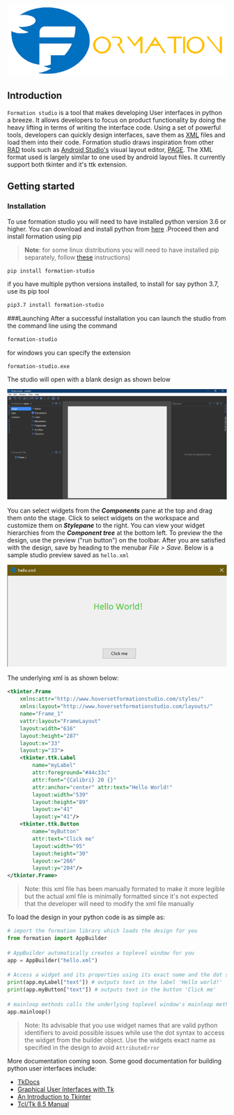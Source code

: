 ![Formation logo](studio/resources/images/logo.png)

## Introduction

`Formation studio` is a tool that makes developing User interfaces in python a breeze. It allows developers 
to focus on product functionality by doing the heavy lifting in terms of writing the interface code.
Using a set of powerful tools, developers can quickly design interfaces, save them as 
[XML](https://en.wikipedia.org/wiki/XML) files
and load them into their code. Formation studio draws inspiration from other 
[RAD](https://en.wikipedia.org/wiki/Rapid_application_development) tools such as 
[Android Studio's](https://developer.android.com/studio) visual layout editor,
[PAGE](http://page.sourceforge.net). The XML format used is largely similar to one used by
android layout files. It currently support both tkinter and it's ttk extension.

## Getting started
### Installation
To use formation studio you will need to have installed python version 3.6 or higher. You can
download and install python from [here](https://www.python.org/downloads/)
.Proceed then and install formation using pip 
>**Note**: for some linux distributions you will need
to have installed pip separately, follow [these](http://www.techmint.com/install-pip-in-linux/amp/) instructions)

```bash
pip install formation-studio
```
if you have multiple python versions installed, to install for say python 3.7, use its pip tool
```bash
pip3.7 install formation-studio
```
###Launching
After a successful installation you can launch the studio from the command line using the command
```bash
formation-studio
```
for windows you can specify the extension
```commandline
formation-studio.exe
```
The studio will open with a blank design as shown below

![Formation window](studio/resources/images/formation-window.png)

You can select widgets from the _**Components**_ pane at the top and drag them onto the stage. Click to
select widgets on the workspace and customize them on _**Stylepane**_ to the right. You can view
your widget hierarchies from the _**Component tree**_ at the bottom left. 
To preview the the design, use the preview ("run button") on the toolbar.
After you are satisfied with the design, save by heading to the menubar _File > Save_. 
Below is a sample studio preview saved as `hello.xml`

![Sample design](studio/resources/images/hello.png)

The underlying xml is as shown below:
```xml
<tkinter.Frame 
    xmlns:attr="http://www.hoversetformationstudio.com/styles/" 
    xmlns:layout="http://www.hoversetformationstudio.com/layouts/" 
    name="Frame_1" 
    vattr:layout="FrameLayout" 
    layout:width="616" 
    layout:height="287" 
    layout:x="33" 
    layout:y="33">
    <tkinter.ttk.Label 
        name="myLabel" 
        attr:foreground="#44c33c" 
        attr:font="{Calibri} 20 {}" 
        attr:anchor="center" attr:text="Hello World!" 
        layout:width="539" 
        layout:height="89" 
        layout:x="41" 
        layout:y="41"/>
    <tkinter.ttk.Button 
        name="myButton" 
        attr:text="Click me" 
        layout:width="95" 
        layout:height="30" 
        layout:x="266" 
        layout:y="204"/>
</tkinter.Frame>

```
>Note: this xml file has been manually formated to make it more legible but the actual xml file
>is minimally formatted since it's not expected that the developer will need to modify the xml
>file manually

To load the design in your python code is as simple as:

```python
# import the formation library which loads the design for you
from formation import AppBuilder

# AppBuilder automatically creates a toplevel window for you
app = AppBuilder("hello.xml")

# Access a widget and its properties using its exact name and the dot syntax
print(app.myLabel["text"]) # outputs text in the label 'Hello world!'
print(app.myButton["text"]) # outputs text in the button 'Click me'

# mainloop methods calls the underlying toplevel window's mainloop method
app.mainloop()
```

>Note: Its advisable that you use widget names that are valid python identifiers to avoid 
>possible issues while use the dot syntax to access the widget from the builder object.
>Use the widgets exact name as specified in the design to avoid `AttributeError`

More documentation coming soon. Some good documentation for building python user interfaces
include:

- [TkDocs](http://www.tkdocs.com)
- [Graphical User Interfaces with Tk](http://docs.python.org/3.5/library/tk.html)
- [An Introduction to Tkinter](http://effbot.org/tkinterbook/)
- [Tcl/Tk 8.5 Manual](http://www.tcl.tk/man/tcl8.5/) 
